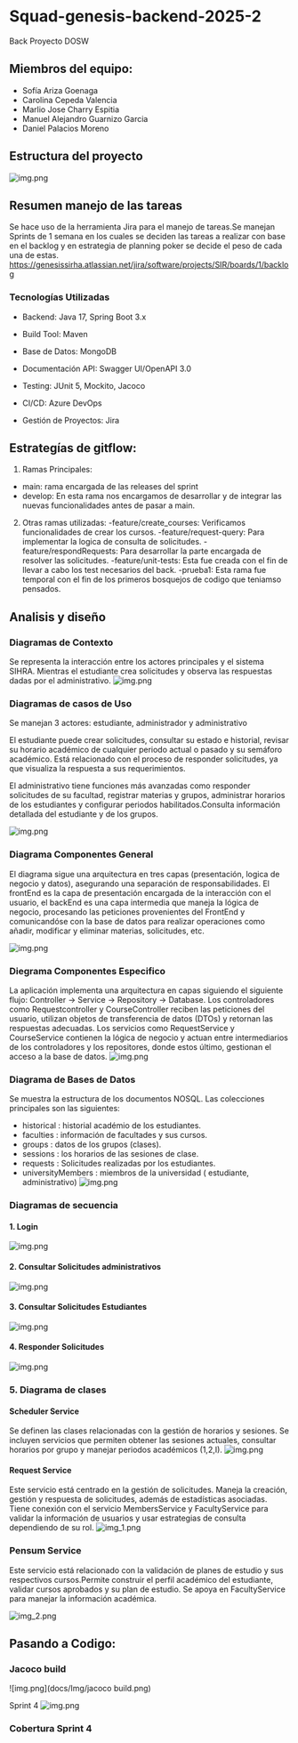 # Squad-genesis-backend-2025-2
Back Proyecto DOSW

## Miembros del equipo:
- Sofía Ariza Goenaga
- Carolina Cepeda Valencia
- Marlio Jose Charry Espitia
- Manuel Alejandro Guarnizo Garcia
- Daniel Palacios Moreno

## Estructura del proyecto
![img.png](docs/Img/Estructura.png)

## Resumen manejo de las tareas
Se hace uso de la herramienta Jira para el manejo de tareas.Se manejan
Sprints de 1 semana en los cuales se deciden las tareas a realizar con base en el backlog 
y en estrategia de planning poker se decide el peso de cada una de estas.
https://genesissirha.atlassian.net/jira/software/projects/SIR/boards/1/backlog

### Tecnologías Utilizadas
* Backend: Java 17, Spring Boot 3.x

* Build Tool: Maven

* Base de Datos: MongoDB

* Documentación API: Swagger UI/OpenAPI 3.0

* Testing: JUnit 5, Mockito, Jacoco

* CI/CD: Azure DevOps

* Gestión de Proyectos: Jira
## Estrategías de gitflow:

1. Ramas Principales: 
- main: rama encargada de las releases del sprint
- develop: En esta rama nos encargamos de desarrollar y de integrar las nuevas funcionalidades antes de pasar a main.

2. Otras ramas utilizadas:
-feature/create_courses: Verificamos funcionalidades de crear los cursos.
-feature/request-query: Para implementar la logica de consulta de solicitudes.
-feature/respondRequests: Para desarrollar la parte encargada de resolver las solicitudes.
-feature/unit-tests: Esta fue creada con el fin de llevar a cabo los test necesarios del back.
-prueba1: Esta rama fue temporal con el fin de los primeros bosquejos de codigo que teniamso pensados.

## Analisis y diseño

### Diagramas de Contexto
Se representa la interacción entre los actores principales y el sistema SIHRA. Mientras el
estudiante crea solicitudes y observa las respuestas dadas por el administrativo.
![img.png](docs/UML/diagramasContexto.png)
### Diagramas de casos de Uso
Se manejan 3 actores: estudiante, administrador y administrativo

El estudiante puede crear solicitudes, consultar su estado e historial, revisar su horario académico
de cualquier periodo actual o pasado y su semáforo académico. Está relacionado con el proceso de
responder solicitudes, ya que visualiza la respuesta a sus requerimientos.

El administrativo tiene funciones más avanzadas como responder solicitudes de su facultad,
registrar materias y grupos, administrar horarios de los estudiantes y configurar periodos habilitados.Consulta
información detallada del estudiante y de los grupos.

![img.png](docs/UML/Casos%20de%20Uso.png)

### Diagrama Componentes General
El diagrama sigue una arquitectura en tres capas (presentación, logica de negocio y datos),
asegurando una separación de responsabilidades. El frontEnd es la capa de presentación encargada de la
interacción con el usuario, el backEnd es una capa intermedia que maneja la lógica de negocio, procesando las
peticiones provenientes del FrontEnd y comunicandóse con la base de datos para realizar operaciones como añadir, modificar
y eliminar materias, solicitudes, etc.

![img.png](docs/UML/Diagrama%20Componentes%20General.png)


### Diegrama Componentes Especifico
La aplicación implementa una arquitectura en capas siguiendo el siguiente flujo: Controller -> Service -> Repository -> Database.
Los controladores como Requestcontroller y CourseController reciben las peticiones del usuario, utilizan objetos de transferencia
de datos (DTOs) y retornan las respuestas adecuadas. Los servicios como RequestService y CourseService contienen la lógica de negocio y
actuan entre intermediarios de los controladores y los repositores, donde estos último, gestionan el acceso a la base de datos.
![img.png](docs/UML/diagramaComponentesEspecifico.png)
### Diagrama de Bases de Datos
Se muestra la estructura de los documentos NOSQL. Las colecciones principales son las
siguientes:
- historical : historial académio de los estudiantes.
- faculties : información de facultades y sus cursos.
- groups : datos de los grupos (clases).
- sessions : los horarios de las sesiones de clase.
- requests : Solicitudes realizadas por los estudiantes.
- universityMembers : miembros de la universidad ( estudiante, administrativo)
![img.png](docs/UML/diagramaBasesDatos.png)

### Diagramas de secuencia

#### 1. Login
![img.png](docs/UML/diagramaLogin.png)

#### 2. Consultar Solicitudes administrativos
![img.png](docs/UML/diagramaConsultarSolicitudes.png)

#### 3. Consultar Solicitudes Estudiantes
![img.png](docs/UML/consultarSolcitudesEstudiantes.png)

#### 4. Responder Solicitudes 
![img.png](docs/UML/diagramaResponderSolicitudes.png)

### 5. Diagrama de clases 
#### Scheduler Service
Se definen las clases relacionadas con la gestión de horarios y sesiones. Se incluyen servicios que
permiten obtener las sesiones actuales, consultar horarios por grupo y manejar periodos académicos (1,2,I).
![img.png](docs/UML/schedulerService.png)

#### Request Service
Este servicio está centrado en la gestión de solicitudes. Maneja la creación,
gestión y respuesta de solicitudes, además de estadísticas asociadas. Tiene conexión con
el servicio MembersService y FacultyService para validar la información de usuarios y usar estrategias
de consulta dependiendo de su rol.
![img_1.png](docs/UML/requestService.png)

### Pensum Service
Este servicio está relacionado con la validación de planes de estudio y sus
respectivos cursos.Permite construir el perfil académico del estudiante, validar cursos aprobados
y su plan de estudio. Se apoya en FacultyService para manejar la información académica.

![img_2.png](docs/UML/pensumService.png)

## Pasando a Codigo:

### Jacoco build
![img.png](docs/Img/jacoco build.png)

Sprint 4
![img.png](docs/Img/jacocoS4.png)

### Cobertura Sprint 4


